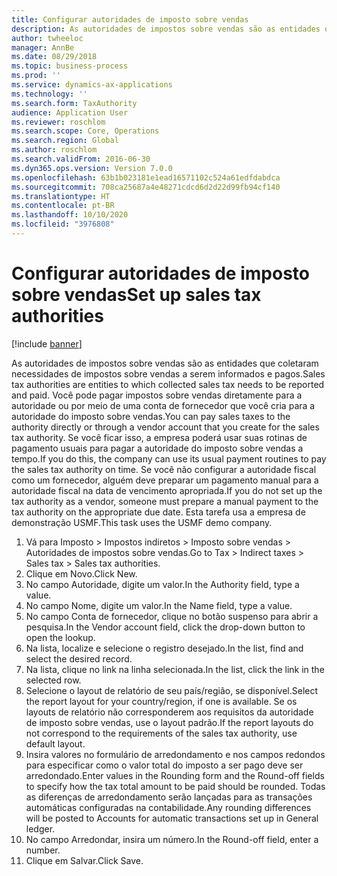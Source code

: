 ```yaml
---
title: Configurar autoridades de imposto sobre vendas
description: As autoridades de impostos sobre vendas são as entidades que coletaram necessidades de impostos sobre vendas a serem informados e pagos.
author: twheeloc
manager: AnnBe
ms.date: 08/29/2018
ms.topic: business-process
ms.prod: ''
ms.service: dynamics-ax-applications
ms.technology: ''
ms.search.form: TaxAuthority
audience: Application User
ms.reviewer: roschlom
ms.search.scope: Core, Operations
ms.search.region: Global
ms.author: roschlom
ms.search.validFrom: 2016-06-30
ms.dyn365.ops.version: Version 7.0.0
ms.openlocfilehash: 63b1b023181e1ead16571102c524a61edfdabdca
ms.sourcegitcommit: 708ca25687a4e48271cdcd6d2d22d99fb94cf140
ms.translationtype: HT
ms.contentlocale: pt-BR
ms.lasthandoff: 10/10/2020
ms.locfileid: "3976808"
---
```

# <a name="set-up-sales-tax-authorities"></a><span data-ttu-id="6f8ed-103">Configurar autoridades de imposto sobre vendas</span><span class="sxs-lookup"><span data-stu-id="6f8ed-103">Set up sales tax authorities</span></span>

[!include [banner](../../includes/banner.md)]

<span data-ttu-id="6f8ed-104">As autoridades de impostos sobre vendas são as entidades que coletaram necessidades de impostos sobre vendas a serem informados e pagos.</span><span class="sxs-lookup"><span data-stu-id="6f8ed-104">Sales tax authorities are entities to which collected sales tax needs to be reported and paid.</span></span> <span data-ttu-id="6f8ed-105">Você pode pagar impostos sobre vendas diretamente para a autoridade ou por meio de uma conta de fornecedor que você cria para a autoridade do imposto sobre vendas.</span><span class="sxs-lookup"><span data-stu-id="6f8ed-105">You can pay sales taxes to the authority directly or through a vendor account that you create for the sales tax authority.</span></span> <span data-ttu-id="6f8ed-106">Se você ficar isso, a empresa poderá usar suas rotinas de pagamento usuais para pagar a autoridade do imposto sobre vendas a tempo.</span><span class="sxs-lookup"><span data-stu-id="6f8ed-106">If you do this, the company can use its usual payment routines to pay the sales tax authority on time.</span></span> <span data-ttu-id="6f8ed-107">Se você não configurar a autoridade fiscal como um fornecedor, alguém deve preparar um pagamento manual para a autoridade fiscal na data de vencimento apropriada.</span><span class="sxs-lookup"><span data-stu-id="6f8ed-107">If you do not set up the tax authority as a vendor, someone must prepare a manual payment to the tax authority on the appropriate due date.</span></span> <span data-ttu-id="6f8ed-108">Esta tarefa usa a empresa de demonstração USMF.</span><span class="sxs-lookup"><span data-stu-id="6f8ed-108">This task uses the USMF demo company.</span></span>

1. <span data-ttu-id="6f8ed-109">Vá para Imposto > Impostos indiretos > Imposto sobre vendas > Autoridades de impostos sobre vendas.</span><span class="sxs-lookup"><span data-stu-id="6f8ed-109">Go to Tax > Indirect taxes > Sales tax > Sales tax authorities.</span></span>
2. <span data-ttu-id="6f8ed-110">Clique em Novo.</span><span class="sxs-lookup"><span data-stu-id="6f8ed-110">Click New.</span></span>
3. <span data-ttu-id="6f8ed-111">No campo Autoridade, digite um valor.</span><span class="sxs-lookup"><span data-stu-id="6f8ed-111">In the Authority field, type a value.</span></span>
4. <span data-ttu-id="6f8ed-112">No campo Nome, digite um valor.</span><span class="sxs-lookup"><span data-stu-id="6f8ed-112">In the Name field, type a value.</span></span>
5. <span data-ttu-id="6f8ed-113">No campo Conta de fornecedor, clique no botão suspenso para abrir a pesquisa.</span><span class="sxs-lookup"><span data-stu-id="6f8ed-113">In the Vendor account field, click the drop-down button to open the lookup.</span></span>
6. <span data-ttu-id="6f8ed-114">Na lista, localize e selecione o registro desejado.</span><span class="sxs-lookup"><span data-stu-id="6f8ed-114">In the list, find and select the desired record.</span></span>
7. <span data-ttu-id="6f8ed-115">Na lista, clique no link na linha selecionada.</span><span class="sxs-lookup"><span data-stu-id="6f8ed-115">In the list, click the link in the selected row.</span></span>
8. <span data-ttu-id="6f8ed-116">Selecione o layout de relatório de seu país/região, se disponível.</span><span class="sxs-lookup"><span data-stu-id="6f8ed-116">Select the report layout for your country/region, if one is available.</span></span> <span data-ttu-id="6f8ed-117">Se os layouts de relatório não corresponderem aos requisitos da autoridade de imposto sobre vendas, use o layout padrão.</span><span class="sxs-lookup"><span data-stu-id="6f8ed-117">If the report layouts do not correspond to the requirements of the sales tax authority, use default layout.</span></span>
9. <span data-ttu-id="6f8ed-118">Insira valores no formulário de arredondamento e nos campos redondos para especificar como o valor total do imposto a ser pago deve ser arredondado.</span><span class="sxs-lookup"><span data-stu-id="6f8ed-118">Enter values in the Rounding form and the Round-off fields to specify how the tax total amount to be paid should be rounded.</span></span> <span data-ttu-id="6f8ed-119">Todas as diferenças de arredondamento serão lançadas para as transações automáticas configuradas na contabilidade.</span><span class="sxs-lookup"><span data-stu-id="6f8ed-119">Any rounding differences will be posted to Accounts for automatic transactions set up in General ledger.</span></span>
10. <span data-ttu-id="6f8ed-120">No campo Arredondar, insira um número.</span><span class="sxs-lookup"><span data-stu-id="6f8ed-120">In the Round-off field, enter a number.</span></span>
11. <span data-ttu-id="6f8ed-121">Clique em Salvar.</span><span class="sxs-lookup"><span data-stu-id="6f8ed-121">Click Save.</span></span>

